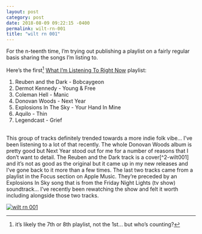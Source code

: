 ```yaml
---
layout: post
category: post
date: 2018-08-09 09:22:15 -0400
permalink: wilt-rn-001
title: "wilt rn 001"
---
```


For the n-teenth time, I’m trying out publishing a playlist on a fairly regular basis sharing the songs I’m listing to. 

Here’s the first[^1-wilt001] [What I’m Listening To Right Now](https://itunes.apple.com/ca/playlist/wilt-current/pl.u-Ym75xPCPgEl99) playlist: 

1. Reuben and the Dark - Bobcaygeon
2. Dermot Kennedy - Young & Free
3. Coleman Hell - Manic
4. Donovan Woods - Next Year
5. Explosions In The Sky - Your Hand In Mine
6. Aquilo - Thin
7. Legendcast - Grief  
  
  
<br />
This group of tracks definitely trended towards a more indie folk vibe... I’ve been listening to a lot of that recently. The whole Donovan Woods album is pretty good but Next Year stood out for me for a number of reasons that I don’t want to detail. The Reuben and the Dark track is a cover[^2-wilt001] and it’s not as good as the original but it came up in my new releases and I’ve gone back to it more than a few times. The last two tracks came from a playlist in the Focus section on Apple Music. They’re preceded by an Explosions In Sky song that is from the Friday Night Lights (tv show) soundtrack... I’ve recently been rewatching the show and felt it worth including alongside those two tracks. 

<a href="https://itunes.apple.com/ca/playlist/wilt-current/pl.u-Ym75xPCPgEl99">![wilt rn 001][1]</a>

[1]: http://jonkit.ca/cdn/wilt_rn/wilt_rn-001.png

[^1-wilt001]: it’s likely the 7th or 8th playlist, not the 1st... but who’s counting?

[^2-wilt001]: You knew that, right?
